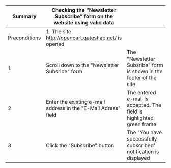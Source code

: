 |Summary|Checking the "Newsletter Subscribe" form on the website using valid data||
|---|---|---|
|Preconditions|1. The site http://opencart.qatestlab.net/ is opened|
|1|Scroll down to the "Newsletter Subsribe" form|The "Newsletter Subsribe" form is shown in the footer of the site|
|2|Enter the existing e-mail address in the "E-Mail Adress" field|The entered e-mail is accepted. The field is highlighted green frame|
|3|Click the "Subscribe" button|The "You have successfully subscribed' notification is displayed|
